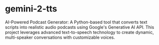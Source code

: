 # gemini-2-tts
AI-Powered Podcast Generator: A Python-based tool that converts text scripts into realistic audio podcasts using Google's Generative AI API. This project leverages advanced text-to-speech technology to create dynamic, multi-speaker conversations with customizable voices.
